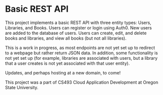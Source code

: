 # Basic REST API
This project implements a basic REST API with three entity types: Users, Libraries, and Books. Users can register or login using Auth0. New users are added to the database of users. Users can create, edit, and delete books and libraries, and view all books (but not all libraries). 

This is a work in progress, as most endpoints are not yet set up to redirect to a webpage but rather return JSON data. In addition, some functionality is not yet set up (for example, libraries are associated with users, but a library that a user creates is not yet associated with that user entity). 

Updates, and perhaps hosting at a new domain, to come!

This project was a part of CS493 Cloud Application Development at Oregon State University.
